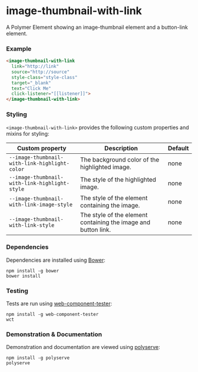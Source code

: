 # image-thumbnail-with-link

A Polymer Element showing an image-thumbnail element and a button-link element.

### Example
```html
<image-thumbnail-with-link
  link="http://link"
  source="http://source"
  style-class="style-class"
  target="_blank"
  text="Click Me"
  click-listener="[[listener]]">
</image-thumbnail-with-link>
```

### Styling

`<image-thumbnail-with-link>` provides the following custom properties and mixins for styling:

Custom property                               | Description                                                    | Default
----------------------------------------------|----------------------------------------------------------------|--------
`--image-thumbnail-with-link-highlight-color` | The background color of the highlighted image.                 | none
`--image-thumbnail-with-link-highlight-style` | The style of the highlighted image.                            | none
`--image-thumbnail-with-link-image-style`     | The style of the element containing the image.                 | none
`--image-thumbnail-with-link-style`           | The style of the element containing the image and button link. | none

### Dependencies

Dependencies are installed using [Bower](http://bower.io/):

    npm install -g bower
    bower install

### Testing

Tests are run using [web-component-tester](https://github.com/Polymer/web-component-tester):

    npm install -g web-component-tester
    wct

### Demonstration & Documentation

Demonstration and documentation are viewed using [polyserve](https://github.com/PolymerLabs/polyserve):

    npm install -g polyserve
    polyserve

